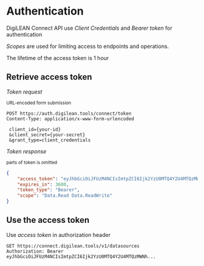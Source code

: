 # Authentication

<p>
    DigiLEAN Connect API use <em>Client Credentials</em> and 
    <em>Bearer token</em> for authentication
</p>

<p>
    <em>Scopes</em> are used for limiting access to endpoints and operations.
</p>
<p>The lifetime of the access token is 1 hour
</p>

## Retrieve access token

<p><em>Token request</em></p>

<small>URL-encoded form submission</small>

```http
POST https://auth.digilean.tools/connect/token
Content-Type: application/x-www-form-urlencoded

 client_id={your-id}
 &client_secret={your-secret}
 &grant_type=client_credentials

```

<p>
    <em>Token response</em>
</p>
<p>
    <small>parts of token is omitted</small>
</p>

```json
{
    "access_token": "eyJhbGciOiJFUzM4NCIsImtpZCI6Ijk2YzU0MTQ4Y2U4MTQzMWNh...",
    "expires_in": 3600,
    "token_type": "Bearer",
    "scope": "Data.Read Data.ReadWrite"
}
```

## Use the access token
<p>
    Use <em>access token</em> in authorization header
</p>

```http
GET https://connect.digilean.tools/v1/datasources
Authorization: Bearer eyJhbGciOiJFUzM4NCIsImtpZCI6Ijk2YzU0MTQ4Y2U4MTQzMWNh...

```
